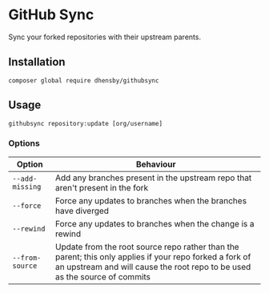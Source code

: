 # GitHub Sync

Sync your forked repositories with their upstream parents.

## Installation

`composer global require dhensby/githubsync`

## Usage

`githubsync repository:update [org/username]`

### Options

| Option | Behaviour |
| --- | --- |
| `--add-missing` | Add any branches present in the upstream repo that aren't present in the fork |
| `--force` | Force any updates to branches when the branches have diverged |
| `--rewind` | Force any updates to branches when the change is a rewind |
| `--from-source` | Update from the root source repo rather than the parent; this only applies if your repo forked a fork of an upstream and will cause the root repo to be used as the source of commits |